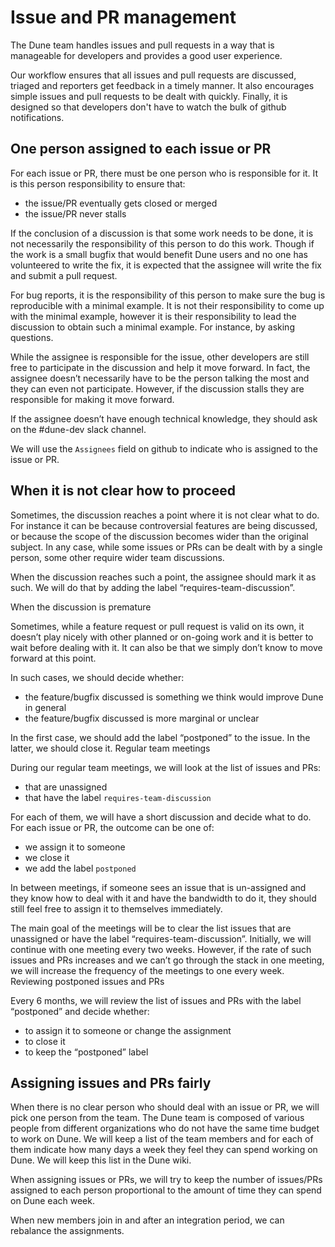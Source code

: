 Issue and PR management
=======================

The Dune team handles issues and pull requests in a way that is
manageable for developers and provides a good user experience.

Our workflow ensures that all issues and pull requests are discussed,
triaged and reporters get feedback in a timely manner. It also
encourages simple issues and pull requests to be dealt with
quickly. Finally, it is designed so that developers don't have to
watch the bulk of github notifications.

## One person assigned to each issue or PR

For each issue or PR, there must be one person who is responsible for
it. It is this person responsibility to ensure that:

- the issue/PR eventually gets closed or merged
- the issue/PR never stalls

If the conclusion of a discussion is that some work needs to be done,
it is not necessarily the responsibility of this person to do this
work. Though if the work is a small bugfix that would benefit Dune
users and no one has volunteered to write the fix, it is expected that
the assignee will write the fix and submit a pull request.

For bug reports, it is the responsibility of this person to make sure
the bug is reproducible with a minimal example. It is not their
responsibility to come up with the minimal example, however it is
their responsibility to lead the discussion to obtain such a minimal
example. For instance, by asking questions.

While the assignee is responsible for the issue, other developers are
still free to participate in the discussion and help it move
forward. In fact, the assignee doesn’t necessarily have to be the
person talking the most and they can even not participate. However, if
the discussion stalls they are responsible for making it move forward.

If the assignee doesn’t have enough technical knowledge, they should
ask on the #dune-dev slack channel.

We will use the `Assignees` field on github to indicate who is
assigned to the issue or PR.

## When it is not clear how to proceed

Sometimes, the discussion reaches a point where it is not clear what
to do. For instance it can be because controversial features are being
discussed, or because the scope of the discussion becomes wider than
the original subject. In any case, while some issues or PRs can be
dealt with by a single person, some other require wider team
discussions.

When the discussion reaches such a point, the assignee should mark it
as such. We will do that by adding the label
“requires-team-discussion”.

When the discussion is premature

Sometimes, while a feature request or pull request is valid on its
own, it doesn’t play nicely with other planned or on-going work and it
is better to wait before dealing with it. It can also be that we
simply don’t know to move forward at this point.

In such cases, we should decide whether:

- the feature/bugfix discussed is something we think would improve
  Dune in general
- the feature/bugfix discussed is more marginal or unclear

In the first case, we should add the label “postponed” to the
issue. In the latter, we should close it.  Regular team meetings

During our regular team meetings, we will look at the list of issues
and PRs:

- that are unassigned
- that have the label `requires-team-discussion`

For each of them, we will have a short discussion and decide what to
do. For each issue or PR, the outcome can be one of:

- we assign it to someone
- we close it
- we add the label `postponed`

In between meetings, if someone sees an issue that is un-assigned and
they know how to deal with it and have the bandwidth to do it, they
should still feel free to assign it to themselves immediately.

The main goal of the meetings will be to clear the list issues that
are unassigned or have the label
“requires-team-discussion”. Initially, we will continue with one
meeting every two weeks. However, if the rate of such issues and PRs
increases and we can’t go through the stack in one meeting, we will
increase the frequency of the meetings to one every week.  Reviewing
postponed issues and PRs

Every 6 months, we will review the list of issues and PRs with the
label “postponed” and decide whether:

- to assign it to someone or change the assignment
- to close it
- to keep the “postponed” label

## Assigning issues and PRs fairly

When there is no clear person who should deal with an issue or PR, we
will pick one person from the team. The Dune team is composed of
various people from different organizations who do not have the same
time budget to work on Dune. We will keep a list of the team members
and for each of them indicate how many days a week they feel they can
spend working on Dune. We will keep this list in the Dune wiki.

When assigning issues or PRs, we will try to keep the number of
issues/PRs assigned to each person proportional to the amount of time
they can spend on Dune each week.

When new members join in and after an integration period, we can
rebalance the assignments.
